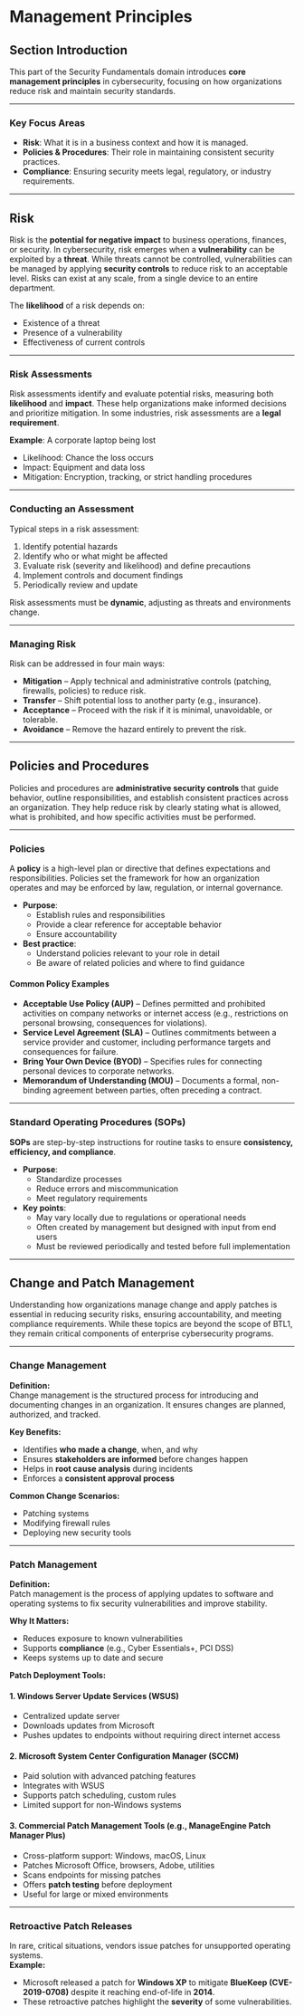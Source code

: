 # Management Principles

## Section Introduction

This part of the Security Fundamentals domain introduces **core management principles** in cybersecurity, focusing on how organizations reduce risk and maintain security standards.

***

### **Key Focus Areas**

* **Risk**: What it is in a business context and how it is managed.
* **Policies & Procedures**: Their role in maintaining consistent security practices.
* **Compliance**: Ensuring security meets legal, regulatory, or industry requirements.

***

## Risk

Risk is the **potential for negative impact** to business operations, finances, or security. In cybersecurity, risk emerges when a **vulnerability** can be exploited by a **threat**. While threats cannot be controlled, vulnerabilities can be managed by applying **security controls** to reduce risk to an acceptable level. Risks can exist at any scale, from a single device to an entire department.

The **likelihood** of a risk depends on:

* Existence of a threat
* Presence of a vulnerability
* Effectiveness of current controls

***

### **Risk Assessments**

Risk assessments identify and evaluate potential risks, measuring both **likelihood** and **impact**. These help organizations make informed decisions and prioritize mitigation. In some industries, risk assessments are a **legal requirement**.

**Example**: A corporate laptop being lost

* Likelihood: Chance the loss occurs
* Impact: Equipment and data loss
* Mitigation: Encryption, tracking, or strict handling procedures

***

### **Conducting an Assessment**

Typical steps in a risk assessment:

1. Identify potential hazards
2. Identify who or what might be affected
3. Evaluate risk (severity and likelihood) and define precautions
4. Implement controls and document findings
5. Periodically review and update

Risk assessments must be **dynamic**, adjusting as threats and environments change.

***

### **Managing Risk**

Risk can be addressed in four main ways:

* **Mitigation** – Apply technical and administrative controls (patching, firewalls, policies) to reduce risk.
* **Transfer** – Shift potential loss to another party (e.g., insurance).
* **Acceptance** – Proceed with the risk if it is minimal, unavoidable, or tolerable.
* **Avoidance** – Remove the hazard entirely to prevent the risk.

***

## Policies and Procedures

Policies and procedures are **administrative security controls** that guide behavior, outline responsibilities, and establish consistent practices across an organization. They help reduce risk by clearly stating what is allowed, what is prohibited, and how specific activities must be performed.

***

### **Policies**

A **policy** is a high-level plan or directive that defines expectations and responsibilities. Policies set the framework for how an organization operates and may be enforced by law, regulation, or internal governance.

* **Purpose**:
  * Establish rules and responsibilities
  * Provide a clear reference for acceptable behavior
  * Ensure accountability
* **Best practice**:
  * Understand policies relevant to your role in detail
  * Be aware of related policies and where to find guidance

#### **Common Policy Examples**

* **Acceptable Use Policy (AUP)** – Defines permitted and prohibited activities on company networks or internet access (e.g., restrictions on personal browsing, consequences for violations).
* **Service Level Agreement (SLA)** – Outlines commitments between a service provider and customer, including performance targets and consequences for failure.
* **Bring Your Own Device (BYOD)** – Specifies rules for connecting personal devices to corporate networks.
* **Memorandum of Understanding (MOU)** – Documents a formal, non-binding agreement between parties, often preceding a contract.

***

### **Standard Operating Procedures (SOPs)**

**SOPs** are step-by-step instructions for routine tasks to ensure **consistency, efficiency, and compliance**.

* **Purpose**:
  * Standardize processes
  * Reduce errors and miscommunication
  * Meet regulatory requirements
* **Key points**:
  * May vary locally due to regulations or operational needs
  * Often created by management but designed with input from end users
  * Must be reviewed periodically and tested before full implementation

***

## Change and Patch Management

Understanding how organizations manage change and apply patches is essential in reducing security risks, ensuring accountability, and meeting compliance requirements. While these topics are beyond the scope of BTL1, they remain critical components of enterprise cybersecurity programs.

***

### **Change Management**

**Definition:**\
Change management is the structured process for introducing and documenting changes in an organization. It ensures changes are planned, authorized, and tracked.

**Key Benefits:**

* Identifies **who made a change**, when, and why
* Ensures **stakeholders are informed** before changes happen
* Helps in **root cause analysis** during incidents
* Enforces a **consistent approval process**

**Common Change Scenarios:**

* Patching systems
* Modifying firewall rules
* Deploying new security tools

***

### **Patch Management**

**Definition:**\
Patch management is the process of applying updates to software and operating systems to fix security vulnerabilities and improve stability.

**Why It Matters:**

* Reduces exposure to known vulnerabilities
* Supports **compliance** (e.g., Cyber Essentials+, PCI DSS)
* Keeps systems up to date and secure

**Patch Deployment Tools:**

#### **1. Windows Server Update Services (WSUS)**

* Centralized update server
* Downloads updates from Microsoft
* Pushes updates to endpoints without requiring direct internet access

#### **2. Microsoft System Center Configuration Manager (SCCM)**

* Paid solution with advanced patching features
* Integrates with WSUS
* Supports patch scheduling, custom rules
* Limited support for non-Windows systems

#### **3. Commercial Patch Management Tools (e.g., ManageEngine Patch Manager Plus)**

* Cross-platform support: Windows, macOS, Linux
* Patches Microsoft Office, browsers, Adobe, utilities
* Scans endpoints for missing patches
* Offers **patch testing** before deployment
* Useful for large or mixed environments

***

### **Retroactive Patch Releases**

In rare, critical situations, vendors issue patches for unsupported operating systems.\
**Example:**

* Microsoft released a patch for **Windows XP** to mitigate **BlueKeep (CVE-2019-0708)** despite it reaching end-of-life in **2014**.
* These retroactive patches highlight the **severity** of some vulnerabilities.

